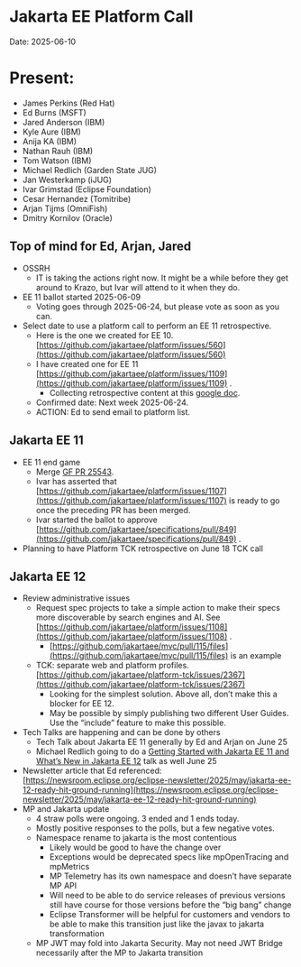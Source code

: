 # Jakarta EE Platform Call

Date: 2025-06-10

# Present:

- James Perkins (Red Hat)  
- Ed Burns (MSFT)  
- Jared Anderson (IBM)  
- Kyle Aure (IBM)  
- Anija KA (IBM)  
- Nathan Rauh (IBM)  
- Tom Watson (IBM)  
- Michael Redlich (Garden State JUG)  
- Jan Westerkamp (iJUG)  
- Ivar Grimstad (Eclipse Foundation)  
- Cesar Hernandez (Tomitribe)  
- Arjan Tijms (OmniFish)  
- Dmitry Kornilov (Oracle)

## Top of mind for Ed, Arjan, Jared

* OSSRH  
  * IT is taking the actions right now. It might be a while before they get around to Krazo, but Ivar will attend to it when they do.  
* EE 11 ballot started 2025-06-09  
  * Voting goes through 2025-06-24, but please vote as soon as you can.  
* Select date to use a platform call to perform an EE 11 retrospective.  
  * Here is the one we created for EE 10\. [https://github.com/jakartaee/platform/issues/560](https://github.com/jakartaee/platform/issues/560)   
  * I have created one for EE 11 [https://github.com/jakartaee/platform/issues/1109](https://github.com/jakartaee/platform/issues/1109) .  
    * Collecting retrospective content at this [google doc](https://docs.google.com/document/d/1XVmpPjsXG6EHF05IndOAVY50cGhNzO0VYXxHvz1csrg/edit?tab=t.0#heading=h.2atztmyfivz3).  
  * Confirmed date: Next week 2025-06-24.  
  * ACTION: Ed to send email to platform list.

## Jakarta EE 11

* EE 11 end game  
  * Merge [GF PR 25543](https://github.com/eclipse-ee4j/glassfish/pull/25543).  
  * Ivar has asserted that [https://github.com/jakartaee/platform/issues/1107](https://github.com/jakartaee/platform/issues/1107) is ready to go once the preceding PR has been merged.  
  * Ivar started the ballot to approve [https://github.com/jakartaee/specifications/pull/849](https://github.com/jakartaee/specifications/pull/849) .  
* Planning to have Platform TCK retrospective on June 18 TCK call

## Jakarta EE 12

* Review administrative issues  
  * Request spec projects to take a simple action to make their specs more discoverable by search engines and AI. See [https://github.com/jakartaee/platform/issues/1108](https://github.com/jakartaee/platform/issues/1108) .    
    * [https://github.com/jakartaee/mvc/pull/115/files](https://github.com/jakartaee/mvc/pull/115/files) is an example  
  * TCK: separate web and platform profiles. [https://github.com/jakartaee/platform-tck/issues/2367](https://github.com/jakartaee/platform-tck/issues/2367)   
    * Looking for the simplest solution. Above all, don’t make this a blocker for EE 12\.  
    * May be possible by simply publishing two different User Guides. Use the “include” feature to make this possible.  
* Tech Talks are happening and can be done by others  
  * Tech Talk about Jakarta EE 11 generally by Ed and Arjan on June 25  
  * Michael Redlich going to do a [Getting Started with Jakarta EE 11 and What’s New in Jakarta EE 12](https://sessionize.com/s/michael-redlich/getting-started-with-jakarta-ee-11-and-whats-new-i/136810) talk as well June 25  
* Newsletter article that Ed referenced:  [https://newsroom.eclipse.org/eclipse-newsletter/2025/may/jakarta-ee-12-ready-hit-ground-running](https://newsroom.eclipse.org/eclipse-newsletter/2025/may/jakarta-ee-12-ready-hit-ground-running)  
* MP and Jakarta update  
  * 4 straw polls were ongoing.  3 ended and 1 ends today.  
  * Mostly positive responses to the polls, but a few negative votes.  
  * Namespace rename to jakarta is the most contentious  
    * Likely would be good to have the change over  
    * Exceptions would be deprecated specs like mpOpenTracing and mpMetrics  
    * MP Telemetry has its own namespace and doesn’t have separate MP API  
    * Will need to be able to do service releases of previous versions still have course for those versions before the “big bang” change  
    * Eclipse Transformer will be helpful for customers and vendors to be able to make this transition just like the javax to jakarta transformation  
  * MP JWT may fold into Jakarta Security.  May not need JWT Bridge necessarily after the MP to Jakarta transition
